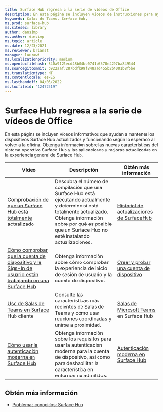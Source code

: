 ```yaml
---
title: Surface Hub regresa a la serie de vídeos de Office
description: En esta página se incluyen vídeos de instrucciones para ayudar a mantener los dispositivos Surface Hub actualizados y funcionando según lo esperado.
keywords: Salas de Teams, Surface Hub,
ms.prod: surface-hub
ms.sitesec: library
author: dansimp
ms.author: dansimp
ms.topic: article
ms.date: 12/23/2021
ms.reviewer: brianst
manager: laurawi
ms.localizationpriority: medium
ms.openlocfilehash: 840a9125ecd48b04bc0741c6570e4297ba849544
ms.sourcegitcommit: b922aaf7287bdfb99f848aad455b2b4001b8f5be
ms.translationtype: MT
ms.contentlocale: es-ES
ms.lasthandoff: 04/06/2022
ms.locfileid: "12472619"
---
```

# <a name="surface-hub-return-to-the-office-video-series"></a>Surface Hub regresa a la serie de vídeos de Office

En esta página se incluyen vídeos informativos que ayudan a mantener los dispositivos Surface Hub actualizados y funcionando según lo esperado al volver a la oficina.  Obtenga información sobre las nuevas características del sistema operativo Surface Hub y las aplicaciones y mejoras actualizadas en la experiencia general de Surface Hub.

| Vídeo                 | Descripción                                                                            | Obtén más información |
| --------------------- | -------------------------------------------------------------------------------------- | -----------|
| [Comprobación de que un Surface Hub está totalmente actualizado](https://youtu.be/rxL5cUS_3TA)                                 | Descubra el número de compilación que una Surface Hub está ejecutando actualmente y determine si está totalmente actualizado. Obtenga información sobre por qué es posible que un Surface Hub no esté instalando actualizaciones. | [Historial de actualizaciones de SurfaceHub](surface-hub-update-history.md)                                                          |                                                                                                                                     |
| [Cómo comprobar que la cuenta de dispositivo y la Sign-In de usuario están trabajando en una Surface Hub](https://youtu.be/GDACltfrIdA)   | Obtenga información sobre cómo comprobar la experiencia de inicio de sesión de usuario y la cuenta de dispositivo.                                                                                      | [Crear y probar una cuenta de dispositivo](create-and-test-a-device-account-surface-hub.md) |
| [Uso de Salas de Teams en Surface Hub cliente](https://youtu.be/1NzbvPkBC-s)                                 | Consulte las características más recientes de Salas de Teams y cómo usar reuniones coordinadas y unirse a proximidad.                                                          | [Salas de Microsoft Teams en Surface Hub](surface-hub-teams-rooms.md)                                                   |
| [Cómo usar la autenticación moderna en Surface Hub](https://youtu.be/6d2WAs9bC0o)                              | Obtenga información sobre los requisitos para usar la autenticación moderna para la cuenta de dispositivo, así como para deshabilitar la característica en entornos no admitidos.              | [Autenticación moderna en Surface Hub](surface-hub-modern-auth.md)                                                   |

## <a name="learn-more"></a>Obtén más información

- [Problemas conocidos: Surface Hub](surface-hub-2020-team-update-known-issues.md)
